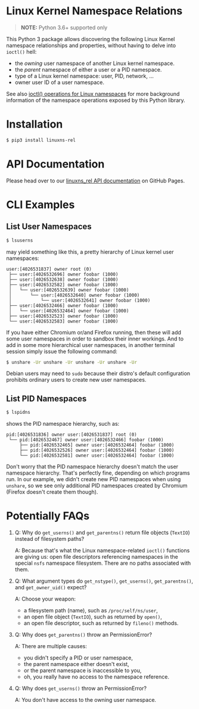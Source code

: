 # Linux Kernel Namespace Relations

> **NOTE:** Python 3.6+ supported only

This Python 3 package allows discovering the following Linux Kernel
namespace relationships and properties, without having to delve into
`ioctl()` hell:

- the _owning_ user namespace of another Linux kernel namespace.
- the _parent_ namespace of either a user or a PID namespace.
- type of a Linux kernel namespace: user, PID, network, ...
- owner user ID of a user namespace.

See also [ioctl() operations for Linux namespaces](http://man7.org/linux/man-pages/man2/ioctl_ns.2.html)
for more background information of the namespace operations exposed by
this Python library.


# Installation

```bash
$ pip3 install linuxns-rel
```


# API Documentation

Please head over to our 
[linuxns_rel API documentation](https://thediveo.github.io/linuxns_rel/)
on GitHub Pages.


# CLI Examples

## List User Namespaces

```bash
$ lsuserns 
```

may yield something like this, a pretty hierarchy of Linux kernel user
namespaces:

```
user:[4026531837] owner root (0)
 ├── user:[4026532696] owner foobar (1000)
 ├── user:[4026532638] owner foobar (1000)
 ├── user:[4026532582] owner foobar (1000)
 │   └── user:[4026532639] owner foobar (1000)
 │       └── user:[4026532640] owner foobar (1000)
 │           └── user:[4026532641] owner foobar (1000)
 ├── user:[4026532466] owner foobar (1000)
 │   └── user:[4026532464] owner foobar (1000)
 ├── user:[4026532523] owner foobar (1000)
 └── user:[4026532583] owner foobar (1000)
```

If you have either Chromium or/and Firefox running, then these will
add some user namespaces in order to sandbox their inner workings. And
to add in some more hierarchical user namespaces, in another terminal
session simply issue the following command:

```bash
$ unshare -Ur unshare -Ur unshare -Ur unshare -Ur
```

Debian users may need to `sudo` because their distro's default
configuration prohibits ordinary users to create new user namespaces.

## List PID Namespaces

```bash
$ lspidns 
```

shows the PID namespace hierarchy, such as:

```
pid:[4026531836] owner user:[4026531837] root (0)
 └── pid:[4026532467] owner user:[4026532466] foobar (1000)
     ├── pid:[4026532465] owner user:[4026532464] foobar (1000)
     ├── pid:[4026532526] owner user:[4026532464] foobar (1000)
     └── pid:[4026532581] owner user:[4026532464] foobar (1000)
```

Don't worry that the PID namespace hierarchy doesn't match the user
namespace hierarchy. That's perfectly fine, depending on which programs
run. In our example, we didn't create new PID namespaces when using
`unshare`, so we see only additional PID namespaces created by
Chromium (Firefox doesn't create them though).


# Potentially FAQs

1. Q: Why do `get_userns()` and `get_parentns()` return file objects
   (`TextIO`) instead of filesystem paths?
   
   A: Because that's what the Linux namespace-related `ioctl()`
   functions are giving us: open file descriptors referencing namespaces
   in the special `nsfs` namespace filesystem. There are no paths
   associated with them.
   
2. Q: What argument types do `get_nstype()`, `get_userns()`,
   `get_parentns()`, and `get_owner_uid()` expect?
   
   A: Choose your weapon:
   - a filesystem path (name), such as `/proc/self/ns/user`,
   - an open file object (`TextIO`), such as returned by `open()`,
   - an open file descriptor, such as returned by `fileno()` methods.

3. Q: Why does `get_parentns()` throw an PermissionError?

   A: There are multiple causes:
   - you didn't specify a PID or user namespace,
   - the parent namespace either doesn't exist,
   - or the parent namespace is inaccessible to you,
   - oh, you really have no access to the namespace reference.
   
4. Q: Why does `get_userns()` throw an PermissionError?

   A: You don't have access to the owning user namespace.